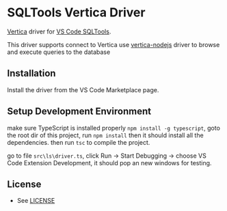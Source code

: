 # SQLTools Vertica Driver

[Vertica](https://www.vertica.com/) driver for [VS Code SQLTools](https://vscode-sqltools.mteixeira.dev/).

This driver supports connect to Vertica use [vertica-nodejs](https://github.com/vertica/vertica-nodejs) driver to browse and execute queries to the database

## Installation

Install the driver from the VS Code Marketplace page.

## Setup Development Environment

make sure TypeScript is installed properly `npm install -g typescript`, goto the root dir of this project, run `npm install` then it should install all the dependencies.
then run `tsc` to compile the project.

go to file `src\ls\driver.ts`, click Run -> Start Debugging -> choose VS Code Extension Development, it should pop an new windows for testing.

## License
* See [LICENSE](LICENSE)